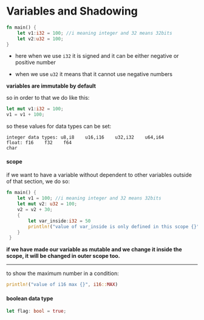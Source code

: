 # Variables and Shadowing

```rust
fn main() {
    let v1:i32 = 100; //i meaning integer and 32 means 32bits
    let v2:u32 = 100;
}
```

- here when we use `i32` it is signed and it can be either negative or positive number

- when we use `u32` it means that it cannot use negative numbers

**variables are immutable by default**

so in order to that we do like this:

```rust
let mut v1:i32 = 100;
v1 = v1 + 100;
```

so these values for data types can be set:

```
integer data types: u8,i8    u16,i16    u32,i32    u64,i64
float: f16    f32    f64
char
```

#### scope

if we want to have a variable without dependent to other variables outside of that section, we do so:

```rust
fn main() {
    let v1 = 100; //i meaning integer and 32 means 32bits
    let mut v2: u32 = 100;
    v2 = v2 + 30;
    {
        let var_inside:i32 = 50
        println!("value of var_inside is only defined in this scope {}",var_inside)
    }
 }
```

**if we have made our variable as mutable and we change it inside the scope, it will be changed in outer scope too.**

---

to show the maximum number in a condition:

```rust
println!("value of i16 max {}", i16::MAX)
```

#### boolean data type

```rust
let flag: bool = true;
```
